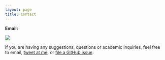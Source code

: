 ```yaml
---
layout: page
title: Contact
---
```


**Email:**

![](https://maguilera.net/img/email.png)

If you are having any suggestions, questions or academic inquiries, feel free to email, [tweet at me](https://twitter.com/intent/tweet?text=%40m_aguilera_), or [file a GitHub issue](https://github.com/MiguelAguilera/lagrange/issues/new).
